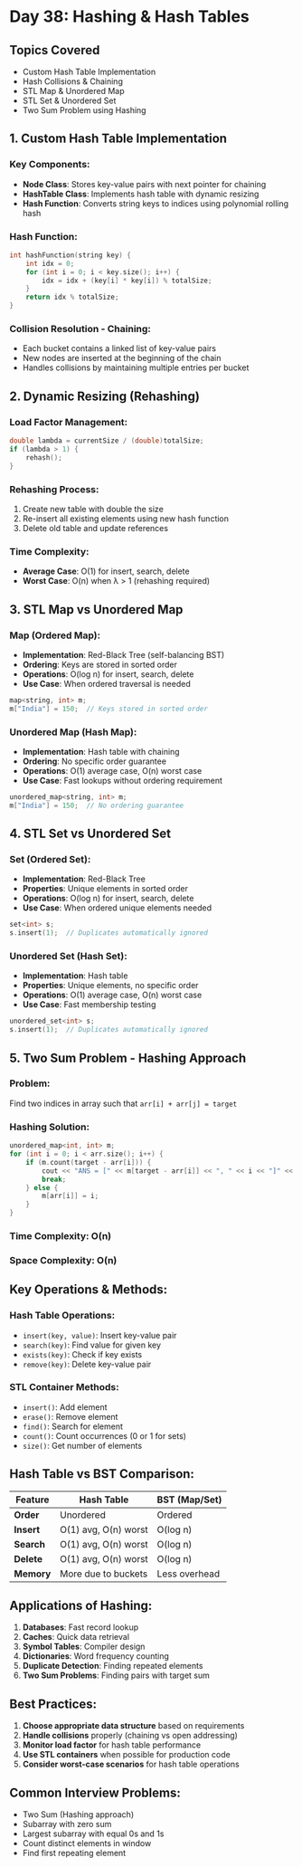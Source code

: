 # Day 38: Hashing & Hash Tables

## Topics Covered

- Custom Hash Table Implementation
- Hash Collisions & Chaining
- STL Map & Unordered Map
- STL Set & Unordered Set
- Two Sum Problem using Hashing

## 1. Custom Hash Table Implementation

### Key Components:

- **Node Class**: Stores key-value pairs with next pointer for chaining
- **HashTable Class**: Implements hash table with dynamic resizing
- **Hash Function**: Converts string keys to indices using polynomial rolling hash

### Hash Function:

```cpp
int hashFunction(string key) {
    int idx = 0;
    for (int i = 0; i < key.size(); i++) {
        idx = idx + (key[i] * key[i]) % totalSize;
    }
    return idx % totalSize;
}
```

### Collision Resolution - Chaining:

- Each bucket contains a linked list of key-value pairs
- New nodes are inserted at the beginning of the chain
- Handles collisions by maintaining multiple entries per bucket

## 2. Dynamic Resizing (Rehashing)

### Load Factor Management:

```cpp
double lambda = currentSize / (double)totalSize;
if (lambda > 1) {
    rehash();
}
```

### Rehashing Process:

1. Create new table with double the size
2. Re-insert all existing elements using new hash function
3. Delete old table and update references

### Time Complexity:

- **Average Case**: O(1) for insert, search, delete
- **Worst Case**: O(n) when λ > 1 (rehashing required)

## 3. STL Map vs Unordered Map

### Map (Ordered Map):

- **Implementation**: Red-Black Tree (self-balancing BST)
- **Ordering**: Keys are stored in sorted order
- **Operations**: O(log n) for insert, search, delete
- **Use Case**: When ordered traversal is needed

```cpp
map<string, int> m;
m["India"] = 150;  // Keys stored in sorted order
```

### Unordered Map (Hash Map):

- **Implementation**: Hash table with chaining
- **Ordering**: No specific order guarantee
- **Operations**: O(1) average case, O(n) worst case
- **Use Case**: Fast lookups without ordering requirement

```cpp
unordered_map<string, int> m;
m["India"] = 150;  // No ordering guarantee
```

## 4. STL Set vs Unordered Set

### Set (Ordered Set):

- **Implementation**: Red-Black Tree
- **Properties**: Unique elements in sorted order
- **Operations**: O(log n) for insert, search, delete
- **Use Case**: When ordered unique elements needed

```cpp
set<int> s;
s.insert(1);  // Duplicates automatically ignored
```

### Unordered Set (Hash Set):

- **Implementation**: Hash table
- **Properties**: Unique elements, no specific order
- **Operations**: O(1) average case, O(n) worst case
- **Use Case**: Fast membership testing

```cpp
unordered_set<int> s;
s.insert(1);  // Duplicates automatically ignored
```

## 5. Two Sum Problem - Hashing Approach

### Problem:

Find two indices in array such that `arr[i] + arr[j] = target`

### Hashing Solution:

```cpp
unordered_map<int, int> m;
for (int i = 0; i < arr.size(); i++) {
    if (m.count(target - arr[i])) {
        cout << "ANS = [" << m[target - arr[i]] << ", " << i << "]" << endl;
        break;
    } else {
        m[arr[i]] = i;
    }
}
```

### Time Complexity: O(n)

### Space Complexity: O(n)

## Key Operations & Methods:

### Hash Table Operations:

- `insert(key, value)`: Insert key-value pair
- `search(key)`: Find value for given key
- `exists(key)`: Check if key exists
- `remove(key)`: Delete key-value pair

### STL Container Methods:

- `insert()`: Add element
- `erase()`: Remove element
- `find()`: Search for element
- `count()`: Count occurrences (0 or 1 for sets)
- `size()`: Get number of elements

## Hash Table vs BST Comparison:

| Feature    | Hash Table           | BST (Map/Set) |
| ---------- | -------------------- | ------------- |
| **Order**  | Unordered            | Ordered       |
| **Insert** | O(1) avg, O(n) worst | O(log n)      |
| **Search** | O(1) avg, O(n) worst | O(log n)      |
| **Delete** | O(1) avg, O(n) worst | O(log n)      |
| **Memory** | More due to buckets  | Less overhead |

## Applications of Hashing:

1. **Databases**: Fast record lookup
2. **Caches**: Quick data retrieval
3. **Symbol Tables**: Compiler design
4. **Dictionaries**: Word frequency counting
5. **Duplicate Detection**: Finding repeated elements
6. **Two Sum Problems**: Finding pairs with target sum

## Best Practices:

1. **Choose appropriate data structure** based on requirements
2. **Handle collisions** properly (chaining vs open addressing)
3. **Monitor load factor** for hash table performance
4. **Use STL containers** when possible for production code
5. **Consider worst-case scenarios** for hash table operations

## Common Interview Problems:

- Two Sum (Hashing approach)
- Subarray with zero sum
- Largest subarray with equal 0s and 1s
- Count distinct elements in window
- Find first repeating element
